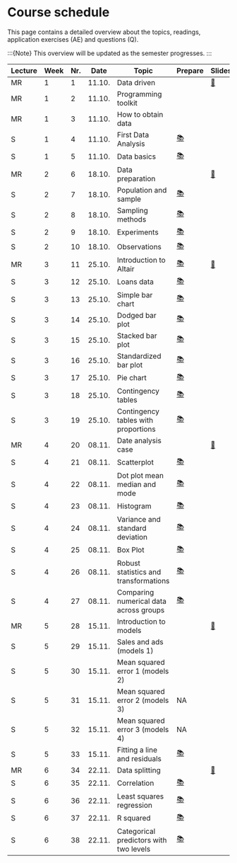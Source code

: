 # Course schedule

This page contains a detailed overview about the topics, readings,  application exercises (AE) and questions (Q). 

:::{Note}
This overview will be updated as the semester progresses.
:::

|	Lecture	|	Week	|	Nr.	|	Date	|	Topic	|	Prepare	|	Slides	|	AE	|	Q	|
|	---	|	---	|	---	|	---	|	---	|	---	|	---	|	---	|	---	|
|	MR	|	1	|	1	|	11.10.	|	Data driven	|		|	[📑](https://drive.google.com/file/d/1-WrEI0wxKQX_MJyt6sAvy4UVuNo0EVWS/view?usp=sharing)	|		|		|
|	MR	|	1	|	2	|	11.10.	|	Programming toolkit	|		|		|		|		|
|	MR	|	1	|	3	|	11.10.	|	How to obtain data	|		|		|		|		|
|	S	|	1	|	4	|	11.10.	|	First Data Analysis	|	[📚](https://openintro-ims.netlify.app/data-hello.html#case-study-stents-strokes)	|		|	[💻](../ae/ae1/01-1b-netflix-g.ipynb)	|		|
|	S	|	1	|	5	|	11.10.	|	Data basics	|	[📚](https://openintro-ims.netlify.app/data-hello.html#data-basics)	|		|		|	[☑️](https://forms.gle/EJT7mcYgPi8drKgR9)	|
|	MR	|	2	|	6	|	18.10.	|	Data preparation	|		|	[📑](https://drive.google.com/file/d/1-3uVavxMAvDNMnRiN7sXsZRTReRNsZpj/view?usp=sharing)	|		|		|
|	S	|	2	|	7	|	18.10.	|	Population and sample	|	[📚](https://openintro-ims.netlify.app/data-design.html#data-design)	|		|		|	[☑️](https://forms.gle/qPYg55ncRyUGCqXH8)	|
|	S	|	2	|	8	|	18.10.	|	Sampling methods	|	[📚](https://openintro-ims.netlify.app/data-design.html#sampling-principles-strategies)	|		|		|	[☑️](https://forms.gle/SnQsTPKF5CRQ1Wa49)	|
|	S	|	2	|	9	|	18.10.	|	Experiments	|	[📚](https://openintro-ims.netlify.app/data-design.html#experiments)	|		|		|	[☑️](https://forms.gle/6Tu92Ez83XANW8Un6)	|
|	S	|	2	|	10	|	18.10.	|	Observations	|	[📚](https://openintro-ims.netlify.app/data-design.html#observational-studies)	|		|		|	[☑️](https://forms.gle/V36KmsTjeH2finms9)	|
|	MR	|	3	|	11	|	25.10.	|	Introduction to Altair	|	[📚](https://uwdata.github.io/visualization-curriculum/altair_introduction.html)	|	[📑](https://drive.google.com/file/d/1-ZClN3oVlIwMtL8n1Z4dWyTIqH7kMdO4/view?usp=sharing)	|		|		|
|	S	|	3	|	12	|	25.10.	|	Loans data	|	[📚](https://openintro-ims.netlify.app/explore-categorical.html#explore-categorical)	|		|		|		|
|	S	|	3	|	13	|	25.10.	|	Simple bar chart	|	[📚](https://openintro-ims.netlify.app/explore-categorical.html#contingency-tables-and-bar-plots)	|		|		|		|
|	S	|	3	|	14	|	25.10.	|	Dodged bar plot	|	[📚](https://openintro-ims.netlify.app/explore-categorical.html#bar-plots-with-two-variables)	|		|		|		|
|	S	|	3	|	15	|	25.10.	|	Stacked bar plot	|	[📚](https://openintro-ims.netlify.app/explore-categorical.html#bar-plots-with-two-variables)	|		|		|		|
|	S	|	3	|	16	|	25.10.	|	Standardized bar plot	|	[📚](https://openintro-ims.netlify.app/explore-categorical.html#bar-plots-with-two-variables)	|		|		|		|
|	S	|	3	|	17	|	25.10.	|	Pie chart	|	[📚](https://openintro-ims.netlify.app/explore-categorical.html#pie-charts)	|		|		|		|
|	S	|	3	|	18	|	25.10.	|	Contingency tables	|	[📚](https://openintro-ims.netlify.app/explore-categorical.html#contingency-tables-and-bar-plots)	|		|		|		|
|	S	|	3	|	19	|	25.10.	|	Contingency tables with proportions	|	[📚](https://openintro-ims.netlify.app/explore-categorical.html#row-and-column-proportions)	|		|		|		|
|	MR	|	4	|	20	|	08.11.	|	Date analysis case	|		|	[📑](https://drive.google.com/file/d/1-h3_Xa33mqe_tVSYzOstE3rqzZbdzid0/view?usp=sharing)	|		|		|
|	S	|	4	|	21	|	08.11.	|	Scatterplot	|	[📚](https://openintro-ims.netlify.app/explore-numerical.html#scatterplots)	|		|		|		|
|	S	|	4	|	22	|	08.11.	|	Dot plot mean median and mode	|	[📚](https://openintro-ims.netlify.app/explore-numerical.html#dotplots)	|		|		|		|
|	S	|	4	|	23	|	08.11.	|	Histogram 	|	[📚](https://openintro-ims.netlify.app/explore-numerical.html#histograms)	|		|		|		|
|	S	|	4	|	24	|	08.11.	|	Variance and standard deviation	|	[📚](https://openintro-ims.netlify.app/explore-numerical.html#histograms)	|		|		|		|
|	S	|	4	|	25	|	08.11.	|	Box Plot	|	[📚](https://openintro-ims.netlify.app/explore-numerical.html#boxplots)	|		|		|		|
|	S	|	4	|	26	|	08.11.	|	Robust statistics and transformations	|	[📚](https://openintro-ims.netlify.app/explore-numerical.html#robust-statistics)	|		|		|		|
|	S	|	4	|	27	|	08.11.	|	Comparing numerical data across groups	|	[📚](https://openintro-ims.netlify.app/explore-categorical.html#comparing-numerical-data-across-groups)	|		|		|		|
|	MR	|	5	|	28	|	15.11.	|	Introduction to models	|		|	[📑](https://drive.google.com/file/d/1-aNNxcxxtxU7shWEGJrpw8k88XmUym_0/view?usp=sharing)	|		|		|
|	S	|	5	|	29	|	15.11.	|	Sales and ads (models 1)	|		|		|	[💻](../ae/models_1models_1/07a-intro-sales-g.ipynb)	|		|
|	S	|	5	|	30	|	15.11.	|	Mean squared error 1 (models 2)	|		|		|	[💻](../ae/models_2models_2/07b-1-mse-g.ipynb)	|		|
|	S	|	5	|	31	|	15.11.	|	Mean squared error 2 (models 3)	|	NA	|		|	[💻](../ae/models_3models_3/07b-2-mse-g.ipynb)	|		|
|	S	|	5	|	32	|	15.11.	|	Mean squared error 3 (models 4)	|	NA	|		|	[💻](../ae/models_4models_4/07b-3-mse-g.ipynb)	|		|
|	S	|	5	|	33	|	15.11.	|	Fitting a line and residuals	|	[📚](https://openintro-ims.netlify.app/model-slr.html#fit-line-res-cor)	|		|		|	[☑️](https://forms.gle/JFMXzjByDRGZtbDx8)	|
|	MR	|	6	|	34	|	22.11.	|	Data splitting	|		|	[📑](https://drive.google.com/file/d/10DuEFUE-BVH1NYf84KyXeYA1Ajdre-0I/view?usp=sharing)	|		|		|
|	S	|	6	|	35	|	22.11.	|	Correlation	|	[📚](https://openintro-ims.netlify.app/model-slr.html#describing-linear-relationships-with-correlation)	|		|		|	[☑️](https://forms.gle/5ntV6z8yHk8g4qgZ8)	|
|	S	|	6	|	36	|	22.11.	|	Least squares regression	|	[📚](https://openintro-ims.netlify.app/model-slr.html#least-squares-regression)	|		|		|		|
|	S	|	6	|	37	|	22.11.	|	R squared	|	[📚](https://openintro-ims.netlify.app/model-slr.html#r-squared)	|		|		|		|
|	S	|	6	|	38	|	22.11.	|	Categorical predictors with two levels	|	[📚](https://openintro-ims.netlify.app/model-slr.html#categorical-predictor-two-levels)	|		|		|		|
